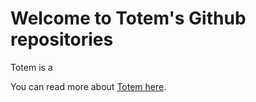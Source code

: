 # Welcome to Totem's Github repositories

Totem is a 

You can read more about [Totem here](http://totem.gdn/).
